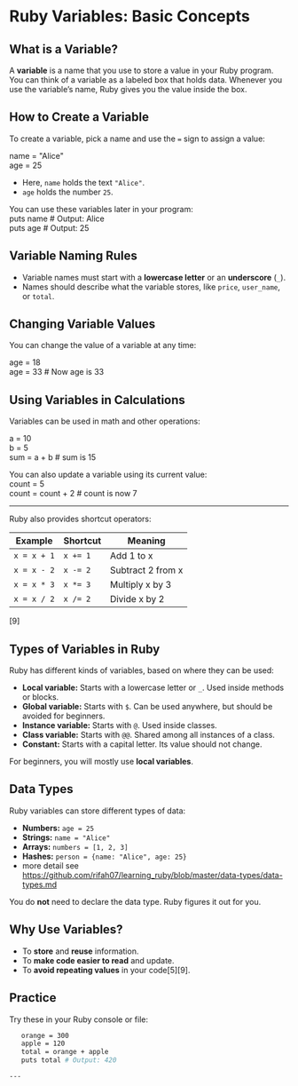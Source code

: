 # Ruby Variables: Basic Concepts

## What is a Variable?

A **variable** is a name that you use to store a value in your Ruby program. You can think of a variable as a labeled box that holds data. Whenever you use the variable’s name, Ruby gives you the value inside the box.

## How to Create a Variable

To create a variable, pick a name and use the `=` sign to assign a value:

name = "Alice"  
age = 25  

- Here, `name` holds the text `"Alice"`.  
- `age` holds the number `25`.  

You can use these variables later in your program:  
puts name # Output: Alice  
puts age # Output: 25  


## Variable Naming Rules

- Variable names must start with a **lowercase letter** or an **underscore** (`_`).
- Names should describe what the variable stores, like `price`, `user_name`, or `total`.

## Changing Variable Values

You can change the value of a variable at any time:

age = 18  
age = 33 # Now age is 33  


## Using Variables in Calculations

Variables can be used in math and other operations:

a = 10  
b = 5  
sum = a + b # sum is 15  

You can also update a variable using its current value:  
count = 5  
count = count + 2 # count is now 7  

---

Ruby also provides shortcut operators:

| Example        | Shortcut    | Meaning            |
| -------------- | ---------- | ------------------ |
| `x = x + 1`    | `x += 1`   | Add 1 to x         |
| `x = x - 2`    | `x -= 2`   | Subtract 2 from x  |
| `x = x * 3`    | `x *= 3`   | Multiply x by 3    |
| `x = x / 2`    | `x /= 2`   | Divide x by 2      |
[9]

## Types of Variables in Ruby

Ruby has different kinds of variables, based on where they can be used:

- **Local variable:** Starts with a lowercase letter or `_`. Used inside methods or blocks.
- **Global variable:** Starts with `$`. Can be used anywhere, but should be avoided for beginners.
- **Instance variable:** Starts with `@`. Used inside classes.
- **Class variable:** Starts with `@@`. Shared among all instances of a class.
- **Constant:** Starts with a capital letter. Its value should not change.

For beginners, you will mostly use **local variables**.

## Data Types

Ruby variables can store different types of data:

- **Numbers:** `age = 25`
- **Strings:** `name = "Alice"`
- **Arrays:** `numbers = [1, 2, 3]`
- **Hashes:** `person = {name: "Alice", age: 25}`
- more detail see https://github.com/rifah07/learning_ruby/blob/master/data-types/data-types.md

You do **not** need to declare the data type. Ruby figures it out for you.

## Why Use Variables?

- To **store** and **reuse** information.
- To **make code easier to read** and update.
- To **avoid repeating values** in your code[5][9].

## Practice

Try these in your Ruby console or file:  

 ```bash
    orange = 300  
    apple = 120  
    total = orange + apple  
    puts total # Output: 420

---